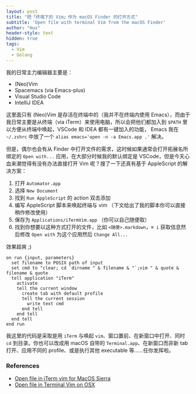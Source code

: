 ```yaml
---
layout: post
title: "把「终端下的 Vim」作为 macOS Finder 的打开方式"
subtitle: 'Open file with terminal Vim from the macOS Finder'
author: "Hux"
header-style: text
hidden: true
tags:
  - Vim
  - Golang
---
```


我的日常主力编辑器主要是：

- (Neo)Vim
- Spacemacs (via Emacs-plus)
- Visual Studio Code
- IntelliJ IDEA

这里面只有 (Neo)Vim 是存活在终端中的（我并不在终端内使用 Emacs），而由于我日常主要是从终端（via iTerm）来使用电脑，所以会把他们都加入到 `$PATH` 里以方便从终端中唤起，VSCode 和 IDEA 都有一键加入的功能， Emacs 我在 `~/.zshrc` 中放了一个 `alias emacs='open -n -a Emacs.app .'` 解决。

但是，偶尔也会有从 Finder 中打开文件的需求，这时候如果通常会打开拓展名所绑定的 `Open with...` 应用，在大部分时候我的默认绑定是 VSCode，但是今天心血来潮觉得有没有办法直接打开 Vim 呢？搜了一下还真有基于 AppleScript 的解决方案：

1. 打开 `Automator.app`
2. 选择 `New Document`
3. 找到 `Run AppleScript` 的 action 双击添加
4. 编写 AppleScript 脚本来唤起终端与 vim （下文给出了我的脚本你可以直接稍作修改使用）
5. 保存为 `Applications/iTermVim.app` （你可以自己随便取）
6. 找到你想要以这种方式打开的文件，比如 `<随便>.markdown`，`⌘ i` 获取信息然后修改 `Open with` 为这个应用然后 `Change All...`

效果超爽 ;)

```applescript
on run {input, parameters}
  set filename to POSIX path of input
  set cmd to "clear; cd `dirname " & filename & "`;vim " & quote & filename & quote
  tell application "iTerm"
    activate
    tell the current window
      create tab with default profile
      tell the current session
        write text cmd
      end tell
    end tell
  end tell
end run
```

我这里的代码是采取是用 `iTerm` 与唤起 `vim`、窗口置前、在新窗口中打开、同时 `cd` 到目录。你也可以改成用 macOS 自带的 `Terminal.app`、在新窗口而非新 tab 打开、应用不同的 profile、或是执行其他 executable 等……任你发挥啦。

### References

- [Open file in iTerm vim for MacOS Sierra](https://gist.github.com/charlietran/43639b0f4e0a01c7c20df8f1929b76f2)
- [Open file in Terminal Vim on OSX](https://bl.ocks.org/napcs/2d8376e941133ccfad63e33bf1b1b60c)
